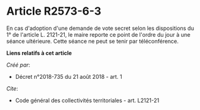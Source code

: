# Article R2573-6-3

En cas d'adoption d'une demande de vote secret selon les dispositions du 1° de l'article L. 2121-21, le maire reporte ce
point de l'ordre du jour à une séance ultérieure. Cette séance ne peut se tenir par téléconférence.

**Liens relatifs à cet article**

_Créé par_:

  - Décret n°2018-735 du 21 août 2018 - art. 1

_Cite_:

  - Code général des collectivités territoriales - art. L2121-21
